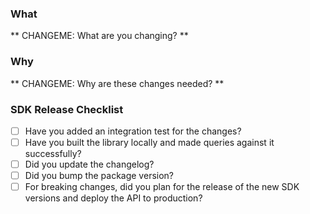 ### What

** CHANGEME: What are you changing? **

### Why

** CHANGEME: Why are these changes needed? **

### SDK Release Checklist

- [ ] Have you added an integration test for the changes?
- [ ] Have you built the library locally and made queries against it successfully?
- [ ] Did you update the changelog?
- [ ] Did you bump the package version?
- [ ] For breaking changes, did you plan for the release of the new SDK versions and deploy the API to production?
